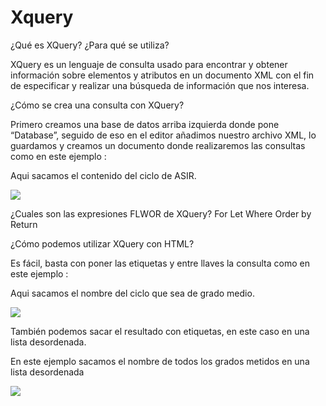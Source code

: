 # Xquery

¿Qué es XQuery? ¿Para qué se utiliza?

XQuery es un lenguaje de consulta usado para encontrar y obtener información sobre elementos y atributos en un documento XML con el fin de especificar y realizar una búsqueda de información que nos interesa.

¿Cómo se crea una consulta con XQuery?

Primero creamos una base de datos arriba izquierda donde pone “Database”, seguido de eso en el editor añadimos nuestro archivo XML, lo guardamos y creamos un documento donde realizaremos las consultas como en este ejemplo :

Aqui sacamos el contenido del ciclo de ASIR.

![](./IMG/Consulta1.png)

¿Cuales son las expresiones FLWOR de XQuery?
For
Let
Where
Order by
Return

¿Cómo podemos utilizar XQuery con HTML?

Es fácil, basta con poner las etiquetas y entre llaves la consulta como en este ejemplo :

Aqui sacamos el nombre del ciclo que sea de grado medio.

![](./IMG/ConsultaHTML1.png)

También podemos sacar el resultado con etiquetas, en este caso en una lista desordenada.

En este ejemplo sacamos el nombre de todos los grados metidos en una lista desordenada

![](./IMG/ConsultaHTML2.png)